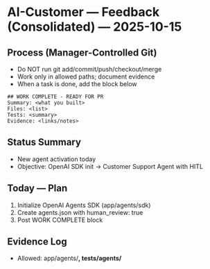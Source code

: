 # AI-Customer — Feedback (Consolidated) — 2025-10-15

## Process (Manager-Controlled Git)

- Do NOT run git add/commit/push/checkout/merge
- Work only in allowed paths; document evidence
- When a task is done, add the block below

```
## WORK COMPLETE - READY FOR PR
Summary: <what you built>
Files: <list>
Tests: <summary>
Evidence: <links/notes>
```

## Status Summary

- New agent activation today
- Objective: OpenAI SDK init → Customer Support Agent with HITL

## Today — Plan

1. Initialize OpenAI Agents SDK (app/agents/sdk)
2. Create agents.json with human_review: true
3. Post WORK COMPLETE block

## Evidence Log

- Allowed: app/agents/**, tests/agents/**
